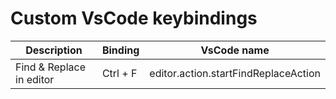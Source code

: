 # Custom VsCode keybindings

| Description | Binding | VsCode name |
| -------------- | -------------- | -------------- |
| Find & Replace in editor   | Ctrl + F   | editor.action.startFindReplaceAction  |
